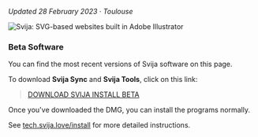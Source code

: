 [logo]: http://files.svija.love/github/readme-logo.png?1 "Svija: SVG-based websites built in Adobe Illustrator"

*Updated 28 February 2023 · Toulouse*

![Svija: SVG-based websites built in Adobe Illustrator][logo]

### Beta Software

You can find the most recent versions of Svija software on this page.

To download **Svija Sync** and **Svija Tools**, click on this link:

> [DOWNLOAD SVIJA INSTALL BETA](../../releases/download/1.0.6.3/Svija.Install.Beta.dmg)

Once you've downloaded the DMG, you can install the programs normally.

See [tech.svija.love/install](https://tech.svija.love/install) for more detailed instructions.
